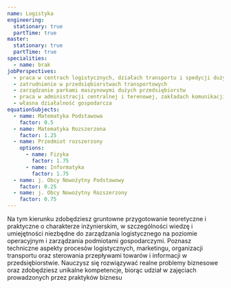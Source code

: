 ```yaml
---
name: Logistyka
engineering:
  stationary: true
  partTime: true
master:
  stationary: true
  partTime: true
specialities:
  - name: brak
jobPerspectives:
  - praca w centrach logistycznych, działach transportu i spedycji dużych zakładów przemysłowych
  - zatrudnienie w przedsiębiorstwach transportowych
  - zarządzanie parkami maszynowymi dużych przedsiębiorstw
  - praca w administracji centralnej i terenowej, zakładach komunikacji publicznej
  - własna działalność gospodarcza
equationSubjects:
  - name: Matematyka Podstawowa
    factor: 0.5
  - name: Matematyka Rozszerzona
    factor: 1.25
  - name: Przedmiot rozszerzony
    options:
      - name: Fizyka
        factor: 1.75
      - name: Informatyka
        factor: 1.75
  - name: j. Obcy Nowożytny Podstawowy
    factor: 0.25
  - name: j. Obcy Nowożytny Rozszerzony
    factor: 0.75
---
```


Na tym kierunku zdobędziesz gruntowne przygotowanie teoretyczne i praktyczne o charakterze inżynierskim, w szczególności wiedzę i umiejętności niezbędne do zarządzania logistycznego na poziomie operacyjnym i zarządzania podmiotami gospodarczymi. Poznasz techniczne aspekty procesów logistycznych, marketingu, organizacji transportu oraz sterowania przepływami towarów i informacji w przedsiębiorstwie. Nauczysz się rozwiązywać realne problemy biznesowe oraz zdobędziesz unikalne kompetencje, biorąc udział w zajęciach prowadzonych przez praktyków biznesu
